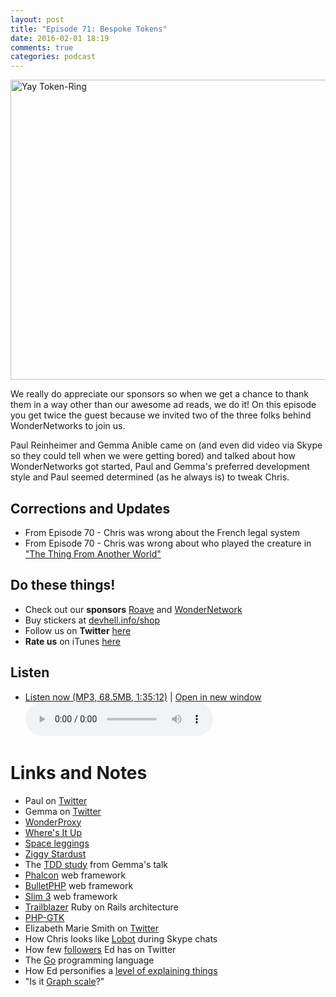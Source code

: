 ```yaml
---
layout: post
title: "Episode 71: Bespoke Tokens"
date: 2016-02-01 18:19
comments: true
categories: podcast
---
```


<a data-flickr-embed="true"  href="https://www.flickr.com/photos/ketmonkey/1285305392/in/photolist-2XzwvN-5gTZHP-65cTss-8kHf1J-ds5ayo-mYMug-rqz9V-rqz9U-8zQ7JS-5rRHr2-5SyNsf-noJE3d-9man97-dAi7pp-noG28X-Npz2n-es2FM9-puSHYS-9iYCYQ-4G4E2E-bZDYhw-qScAH-rFckuU-8w2twB-NpyFR-eahGnd-6WGA64-4f2WcW-GkXAN-xvwb-GkXvC-8iTium-6f1e4u-8CEVq-8iQ5h6-8iQ5jF-7xQvKX-zarJ1r-d3x6xL-51za7b-8AQzBb-bwLNPV-acng4w-aCo8D9-at8Lc4-nwyjsP-5jKLuD-6QiNkA-6QeBfR" title="Yay Token-Ring"><img src="https://farm2.staticflickr.com/1329/1285305392_0532fd2bf6_z.jpg" width="640" height="480" alt="Yay Token-Ring"></a>

We really do appreciate our sponsors so when we get a chance to thank them in a way other than our awesome ad reads, we do it! On this episode you get twice the guest because we invited two of the three folks behind WonderNetworks to join us.

Paul Reinheimer and Gemma Anible came on (and even did video via Skype so they could tell when we were getting bored) and talked about how WonderNetworks got started, Paul and Gemma's preferred development style and Paul seemed determined (as he always is) to tweak Chris.

## Corrections and Updates

* From Episode 70 - Chris was wrong about the French legal system
* From Episode 70 - Chris was wrong about who played the creature in ["The Thing From Another World"](https://en.wikipedia.org/wiki/The_Thing_from_Another_World)

## Do these things!

* Check out our **sponsors** [Roave](http://roave.com) and [WonderNetwork](https://wondernetwork.com/)
* Buy stickers at [devhell.info/shop](http://devhell.info/shop)
* Follow us on **Twitter** [here](https://twitter.com/dev_hell)
* **Rate us** on iTunes [here](http://itunes.apple.com/us/podcast/dev-hell/id489840699)

## Listen

* <a href="http://devhell.s3.amazonaws.com/ep71-128stereo.mp3" rel="enclosure">Listen now (MP3, 68.5MB, 1:35:12)</a> | <a href="/player.html?ep71-128stereo.mp3" target="player_win" class="audio-player-popup">Open in new window</a>    
    <audio controls src="http://devhell.s3.amazonaws.com/ep71-128stereo.mp3">

# Links and Notes

* Paul on [Twitter](https://twitter.com/preinheimer)
* Gemma on [Twitter](https://twitter.com/ellotheth)
* [WonderProxy](https://wondernetwork.com/wonderproxy)
* [Where's It Up](https://wondernetwork.com/wheresitup)
* [Space leggings](http://www.amazon.com/s?ie=UTF8&page=1&rh=i%3Aaps%2Ck%3Aspace%20leggings)
* [Ziggy Stardust](https://en.wikipedia.org/wiki/The_Rise_and_Fall_of_Ziggy_Stardust_and_the_Spiders_from_Mars)
* The [TDD study](http://research.microsoft.com/en-us/groups/ese/nagappan_tdd.pdf) from Gemma's talk
* [Phalcon](https://phalconphp.com/en) web framework
* [BulletPHP](http://bulletphp.com) web framework
* [Slim 3](http://www.slimframework.com/) web framework
* [Trailblazer](http://trailblazer.to/) Ruby on Rails architecture
* [PHP-GTK](http://gtk.php.net/)
* Elizabeth Marie Smith on [Twitter](https://twitter.com/auroraeosrose)
* How Chris looks like [Lobot](https://twitter.com/funkatron/status/691446605661122560) during Skype chats
* How few [followers](http://img.spz.im/IzvYO.png) Ed has on Twitter
* The [Go](https://golang.org) programming language
* How Ed personifies a [level of explaining things](https://twitter.com/funkatron/status/691468681960755204)
* "Is it [Graph scale](https://graphstory.com)?"
